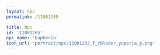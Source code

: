 ```yaml
---
layout: npc
permalink: /11001265

title: Npc
id: '11001265'
npc_name: 'Eupheria'
icon_url: 'portrait/npc/11001232_f_rblader_yuperia_p.png'
---
```

